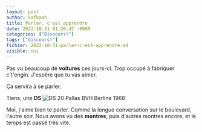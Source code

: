 ```yaml
---
layout: post
author: kafkaah
title: Parler, c'est apprendre
date: 2022-10-31 01:20:47 -0000
categories: ["Discours!"]
tags: ["discours!"]
fichier: 2022-10-31-parler-c-est-apprendre.md
visible: oui
---
```


Pas vu beaucoup de **voitures** ces jours-ci.  Trop occupé à fabriquer c't'engin.  J'espère que tu vas aimer.

Ça servira à se parler.

Tiens, une **DS**
![DS 20 Pallas BVH Berline 1968](https://www.citrocollection.com/wp-content/uploads/2017/01/DSC_9037-596x400.png)

Moi, j'aime bien te parler.  Comme la longue conversation sur le boulevard, l'autre soir.
Nous avons vu des **montres**, puis d'autres montres encore, et le temps est passé très vite.